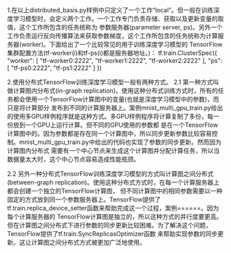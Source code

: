 1.在以上distributed_basis.py样例中只定义了一个工作“local”。但一般在训练深度学习模型时，会定义两个工作。一个工作专门负责存储、获取以及更新变量的取值，这个工作所包含的任务统称为
参数服务器(parameter server, ps)。另外一个工作负责运行反向传播算法来获取参数梯度，这个工作所包含的任务统称为计算服务器(worker)。下面给出了一个比较常见的用于训练深度学习模型的
TensorFlow集群配置方法(tf-worker(i)和tf-ps(i)都是服务器地址。)：
tf.train.ClusterSpec({
    "worker": [
        "tf-worker0:2222",
        "tf-worker1:2222",
        "tf-worker2:2222"
    ],
    "ps": [
        "tf-ps0:2222",
        "tf-ps1:2222"
    ]
})

2.使用分布式TensorFlow训练深度学习模型一般有两种方式。
2.1 第一种方式叫做计算图内分布式(in-graph replication)。使用这种分布式训练方式时，所有的任务都会使用一个TensorFlow计算图中的变量(也就是深度学习模型中的参数)，而只是将计算部分
发布到不同的计算服务器上。案例mnist_multi_gpu_train.py给出的使用多GPU样例程序就是这种方式。多GPU样例程序将计算复制了多份，每一份放到一个GPU上运行计算。但不同的GPU使用的参数都
是在一个TensorFlow计算图中的。因为参数都是存在同一个计算图中，所以同步更新参数比较容易控制。mnist_multi_gpu_train.py中给出的代码也实现了参数的同步更新。然而因为计算图内分布式
需要有一个中心节点来生成这个计算图并分配计算任务，所以当数据量太大时，这个中心节点容易造成性能瓶颈。

2.2 另外一种分布式TensorFlow训练深度学习模型的方式叫计算图之间分布式(between-graph replication)。使用这种分布式方式时，在每一个计算服务器上都会创建一个独立的TensorFlow计算图，
但不同计算图中的相同参数需要以一种固定的方式放到同一个参数服务器上。TensorFlow提供了tf.train.replica_device_setter函数来帮助完成这一个过程，案例======。因为每个计算服务器的
TensorFlow计算图是独立的，所以这种方式的并行度要更高。但在计算图之间分布式下进行参数的同步更新比较困难。为了解决这个问题，TensorFlow提供了tf.train.SyncReplicasOptimizer函数
来帮助实现参数的同步更新。这让计算图之间分布式方式被更加广泛地使用。
